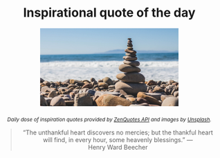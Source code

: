 
<div align="center">

# Inspirational quote of the day

<img src="./data/photo.jpeg" alt="Beautiful nature photo" width="320" height="180">

<sub><i>Daily dose of inspiration quotes provided by [ZenQuotes API](https://zenquotes.io/) and images by [Unsplash](https://unsplash.com/).</i></sub>


<blockquote>&ldquo;The unthankful heart discovers no mercies; but the thankful heart will find, in every hour, some heavenly blessings.&rdquo; &mdash; <footer>Henry Ward Beecher</footer></blockquote>

</div>
